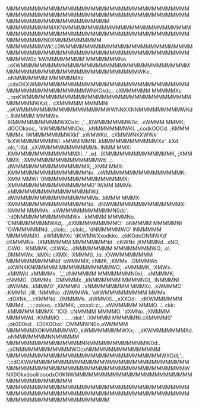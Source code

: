 MMMMMMMMMMMMMMMMMMMMMMMMMMMMMMMMMMMMMMMMMMMMMMMMMMMMMMMMMMMMMMMMMMMMMMMMMMMMMMMMMMMMMMMMMMMMMMMMMMMM
MMMMMMMMMMXKNMMMMMMMMMMMMMMMMMMMMMMMMMMMMMMMMMMMMMMMMMMMMMMMMMMMMMMMMMMMMMMMMMMMMMMMMMMN0XMMMMMMMMMM
MMMMMMMMWk'.c0WMMMMMMMMMMMMMMMMMMMMMMMMMMMMMMMMMMMMMMMMMMMMMMMMMMMMMMMMMMMMMMMMMMMMMMW0c.'kWMMMMMMMM
MMMMMMMNo.   .:xKWMMMMMMMMMMMMMMMMMMMMMMMMMMMMMMMMMMMMMMMMMMMMMMMMMMMMMMMMMMMMMMMMWKx:.   .oNMMMMMMM
MMMMMMXc        .;cdxOKXWMMMMMMMMMMMMMMMMMMMMMMMMMMMMMMMMMMMMMMMMMMMMMMMMMMWNKOkdc;.        cXMMMMMM
MMMMMXc               ..,:oxKWMMMMMMMMMMMMMMMMMMMMMMMMMMMMMMMMMMMMMMMMMWKxl;..               cXMMMMM
MMMMNl                      .,oKWMMMMMMMMMMMMMMMMMMWWNNXXNNMMMMMMMMMWKd;.                     lNMMMM
MMMWx.                         .lKMMMMMMMMMMWXOxlc:;,'..,l0WMMMMMMW0c.                        .xWMMM
MMMK;      .dOOOkxoc,.           'kWMMMMMNOo;.         ,kNMMMMMMWKl.          .,codkOOOd.      ;KMMM
MMMx.      lWMMMMMMMWXkl'         .xWMWKd,.           cXMMWNKXWWk'         'lkXWMMMMMMMWl      .xMMM
MMNl      .kMMMMMMMMMMMMXx'        .kXd.              ;olc;'.lXd.        ,xXWMMMMMMMMMMMk.      lNMM
MMX:      ,KMMMMMMMMMMMMMMXl.       .'                      .xd.       .lXMMMMMMMMMMMMMMK,      ;XMM
MMX;      ;XMMMMMMMMMMMMMMMWd.                              .;.       .dWMMMMMMMMMMMMMMMX;      ;XMM
MMX:      ,KMMMMMMMMMMMMMMMMNo.                                      .oWMMMMMMMMMMMMMMMMK;      :XMM
MMWl      '0MMMMMMMMMMMMMMMMMX;                                      ;XMMMMMMMMMMMMMMMMM0'      lWMM
MMMk.     .xMMMMMMMMMMMMMMMMMWd.                                    .dWMMMMMMMMMMMMMMMMMx.     .kMMM
MMMX:      :XMMMMMMMMMMMMMMMMNd.                                    .dNWMMMMMMMMMMMMMMMX:      :XMMM
MMMMk.     .xWMMMMMMMMMMMN0dc'.                                      .':d0NMMMMMMMMMMMWx.     .kMMMM
MMMMNo.     'OMMMMMMMMWKd,.                                              .,dXMMMMMMMMMO'     .oNMMMM
MMMMMNl      'OWMMMMMNd.     .,clolc;.                        .;clolc,.     'dNMMMMMWO'      lNMMMMM
MMMMMMXl.     .xWMMMXc     'dKWMWXxodkkc.                  .ckKOddONMWKd'     cKMMMNx.     .lXMMMMMM
MMMMMMMNd.     .cKWNc     ;KMMMNd.   .xNO;                ;OW0:.   :KMMMK;     cXWKc.     .dNMMMMMMM
MMMMMMMMWO;      .ol.    ,0MMMWx.     .kMXc              cXMX;      :XMMM0,    .lo.      ;OWMMMMMMMM
MMMMMMMMMMNd'            oWMMMX;       cNMK;            ;KMMx.      .OMMMWo            .oXWNKKNMMMMM
MMMMMMMMMMMWO;          .xMMMMK,       :XMWx.          .xMMWd       .xMMMMx.           .',,',dNMMMMM
MMMMMMMN0xl;.           .xMMMMK;       cNMMO.          .OMMMx.      .OMMMMx.               ,kNMMMMMM
MMMMNOl,.                lNMMMNl      .dWMMk.          .kMMM0'      ,KMMMNl             .:xNMMMMMMMM
MMMXc.                   .kWMMMO'     ;KMMNl  .;llll,   lNMMNo     .dWMMWk.            'oKWMMMMMMMMM
MMMx.                     .:dOXNk,...cKMMNd.  ,0MMMMk.  .dWMMXl...,xXXOd:.               .;dKWMMMMMM
MMMd.                         .,::;:oxkxo;.    cXMMK;    .;oxxxl::c:,.                      .xWMMMMM
MMMO.          .'.                              ckk:                                         .kMMMMM
MMMX:       'lO0l.                                                                            cNMMMM
MMMMO.    'dXMNo.                                                                             ;XMMMM
MMMMWd.  :KMMMO.       .                                                 ...        .:dol:'.  :XMMMM
MMMMMNl.cXMMMM0'  .;ok000kd:.                                         .lO0K0Oxc'    .OMMMWN0o,oWMMMM
MMMMMMXOKMMMMMWO,,kWMMMMMMMWXx;.                                   .,dKWMMMMMMMXd. .oNMMMMMMMNNMMMMM
MMMMMMMMMMMMMMMMNNMMMMMMMMMMMMW0d:.                             .;o0NMMMMMMMMMMMWOcxNMMMMMMMMMMMMMMM
MMMMMMMMMMMMMMMMMMMMMMMMMMMMMMMMMWXOdl;'..                .';cdOXWMMMMMMMMMMMMMMMMWMMMMMMMMMMMMMMMMM
MMMMMMMMMMMMMMMMMMMMMMMMMMMMMMMMMMMMMMWNX0OkxdoolllooodxO0KNWMMMMMMMMMMMMMMMMMMMMMMMMMMMMMMMMMMMMMMM
MMMMMMMMMMMMMMMMMMMMMMMMMMMMMMMMMMMMMMMMMMMMMMMMMMMMMMMMMMMMMMMMMMMMMMMMMMMMMMMMMMMMMMMMMMMMMMMMMMMM